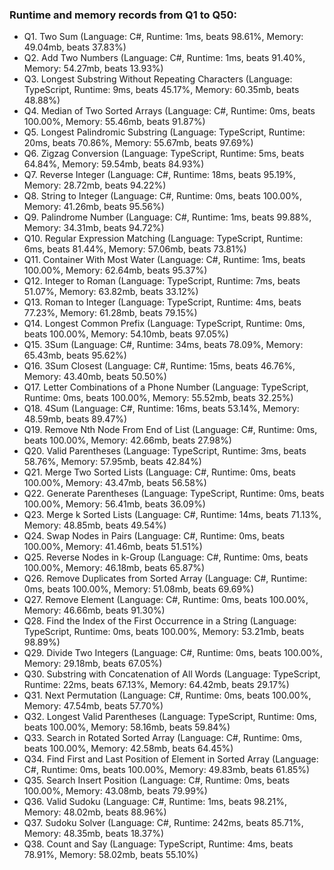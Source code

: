 ### Runtime and memory records from Q1 to Q50:
- Q1. Two Sum (Language: C#, Runtime: 1ms, beats 98.61%, Memory: 49.04mb, beats 37.83%)
- Q2. Add Two Numbers (Language: C#, Runtime: 1ms, beats 91.40%, Memory: 54.27mb, beats 13.93%)
- Q3. Longest Substring Without Repeating Characters (Language: TypeScript, Runtime: 9ms, beats 45.17%, Memory: 60.35mb, beats 48.88%)
- Q4. Median of Two Sorted Arrays (Language: C#, Runtime: 0ms, beats 100.00%, Memory: 55.46mb, beats 91.87%)
- Q5. Longest Palindromic Substring (Language: TypeScript, Runtime: 20ms, beats 70.86%, Memory: 55.67mb, beats 97.69%)
- Q6. Zigzag Conversion (Language: TypeScript, Runtime: 5ms, beats 64.84%, Memory: 59.54mb, beats 84.93%)
- Q7. Reverse Integer (Language: C#, Runtime: 18ms, beats 95.19%, Memory: 28.72mb, beats 94.22%)
- Q8. String to Integer (Language: C#, Runtime: 0ms, beats 100.00%, Memory: 41.26mb, beats 95.56%)
- Q9. Palindrome Number (Language: C#, Runtime: 1ms, beats 99.88%, Memory: 34.31mb, beats 94.72%)
- Q10. Regular Expression Matching (Language: TypeScript, Runtime: 6ms, beats 81.44%, Memory: 57.06mb, beats 73.81%)
- Q11. Container With Most Water (Language: C#, Runtime: 1ms, beats 100.00%, Memory: 62.64mb, beats 95.37%)
- Q12. Integer to Roman (Language: TypeScript, Runtime: 7ms, beats 51.07%, Memory: 63.82mb, beats 33.12%)
- Q13. Roman to Integer (Language: TypeScript, Runtime: 4ms, beats 77.23%, Memory: 61.28mb, beats 79.15%)
- Q14. Longest Common Prefix (Language: TypeScript, Runtime: 0ms, beats 100.00%, Memory: 54.10mb, beats 97.05%)
- Q15. 3Sum (Language: C#, Runtime: 34ms, beats 78.09%, Memory: 65.43mb, beats 95.62%)
- Q16. 3Sum Closest (Language: C#, Runtime: 15ms, beats 46.76%, Memory: 43.40mb, beats 50.50%)
- Q17. Letter Combinations of a Phone Number (Language: TypeScript, Runtime: 0ms, beats 100.00%, Memory: 55.52mb, beats 32.25%)
- Q18. 4Sum (Language: C#, Runtime: 16ms, beats 53.14%, Memory: 48.59mb, beats 89.47%)
- Q19. Remove Nth Node From End of List (Language: C#, Runtime: 0ms, beats 100.00%, Memory: 42.66mb, beats 27.98%)
- Q20. Valid Parentheses (Language: TypeScript, Runtime: 3ms, beats 58.76%, Memory: 57.95mb, beats 42.84%)
- Q21. Merge Two Sorted Lists (Language: C#, Runtime: 0ms, beats 100.00%, Memory: 43.47mb, beats 56.58%)
- Q22. Generate Parentheses (Language: TypeScript, Runtime: 0ms, beats 100.00%, Memory: 56.41mb, beats 36.09%)
- Q23. Merge k Sorted Lists (Language: C#, Runtime: 14ms, beats 71.13%, Memory: 48.85mb, beats 49.54%)
- Q24. Swap Nodes in Pairs (Language: C#, Runtime: 0ms, beats 100.00%, Memory: 41.46mb, beats 51.51%)
- Q25. Reverse Nodes in k-Group (Language: C#, Runtime: 0ms, beats 100.00%, Memory: 46.18mb, beats 65.87%)
- Q26. Remove Duplicates from Sorted Array (Language: C#, Runtime: 0ms, beats 100.00%, Memory: 51.08mb, beats 69.69%)
- Q27. Remove Element (Language: C#, Runtime: 0ms, beats 100.00%, Memory: 46.66mb, beats 91.30%)
- Q28. Find the Index of the First Occurrence in a String (Language: TypeScript, Runtime: 0ms, beats 100.00%, Memory: 53.21mb, beats 98.89%)
- Q29. Divide Two Integers (Language: C#, Runtime: 0ms, beats 100.00%, Memory: 29.18mb, beats 67.05%)
- Q30. Substring with Concatenation of All Words (Language: TypeScript, Runtime: 22ms, beats 67.13%, Memory: 64.42mb, beats 29.17%)
- Q31. Next Permutation (Language: C#, Runtime: 0ms, beats 100.00%, Memory: 47.54mb, beats 57.70%)
- Q32. Longest Valid Parentheses (Language: TypeScript, Runtime: 0ms, beats 100.00%, Memory: 58.16mb, beats 59.84%)
- Q33. Search in Rotated Sorted Array (Language: C#, Runtime: 0ms, beats 100.00%, Memory: 42.58mb, beats 64.45%)
- Q34. Find First and Last Position of Element in Sorted Array (Language: C#, Runtime: 0ms, beats 100.00%, Memory: 49.83mb, beats 61.85%)
- Q35. Search Insert Position (Language: C#, Runtime: 0ms, beats 100.00%, Memory: 43.08mb, beats 79.99%)
- Q36. Valid Sudoku (Language: C#, Runtime: 1ms, beats 98.21%, Memory: 48.02mb, beats 88.96%)
- Q37. Sudoku Solver (Language: C#, Runtime: 242ms, beats 85.71%, Memory: 48.35mb, beats 18.37%)
- Q38. Count and Say (Language: TypeScript, Runtime: 4ms, beats 78.91%, Memory: 58.02mb, beats 55.10%)